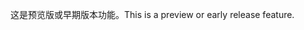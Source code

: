 <span data-ttu-id="05f4a-101">这是预览版或早期版本功能。</span><span class="sxs-lookup"><span data-stu-id="05f4a-101">This is a preview or early release feature.</span></span>